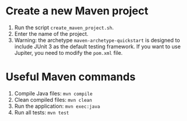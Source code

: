 # Create a new Maven project
1. Run the script `create_maven_project.sh`.
2. Enter the name of the project.
3. Warning: the archetype `maven-archetype-quickstart` is designed 
   to include JUnit 3 as the default testing framework.
   If you want to use Jupiter, you need to modify the `pom.xml` file.

# Useful Maven commands
1. Compile Java files: ```mvn compile```
2. Clean compiled files: ```mvn clean```
3. Run the application: ```mvn exec:java```
4. Run all tests: ```mvn test```